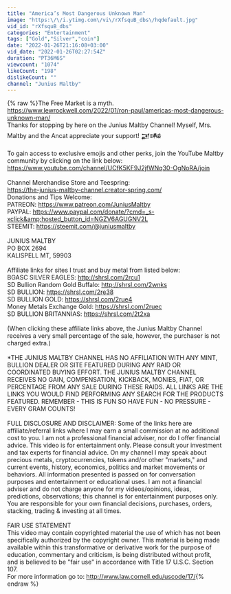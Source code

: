 ```yaml
---
title: "America’s Most Dangerous Unknown Man"
image: "https:\/\/i.ytimg.com\/vi\/rXfsquB_dbs\/hqdefault.jpg"
vid_id: "rXfsquB_dbs"
categories: "Entertainment"
tags: ["Gold","Silver","coin"]
date: "2022-01-26T21:16:08+03:00"
vid_date: "2022-01-26T02:27:54Z"
duration: "PT36M6S"
viewcount: "1074"
likeCount: "198"
dislikeCount: ""
channel: "Junius Maltby"
---
```

{% raw %}The Free Market is a myth. <br /><a rel="nofollow" target="blank" href="https://www.lewrockwell.com/2022/01/ron-paul/americas-most-dangerous-unknown-man/">https://www.lewrockwell.com/2022/01/ron-paul/americas-most-dangerous-unknown-man/</a><br />Thanks for stopping by here on the Junius Maltby Channel! Myself, Mrs. Maltby and the Ancat appreciate your support! 𒂼𒄄<br /><br />To gain access to exclusive emojis and other perks, join the YouTube Maltby community by clicking on the link below:<br /><a rel="nofollow" target="blank" href="https://www.youtube.com/channel/UCfK5KF9J2jfWNq30-OgNoRA/join">https://www.youtube.com/channel/UCfK5KF9J2jfWNq30-OgNoRA/join</a><br /><br />Channel Merchandise Store and Teespring:<br /><a rel="nofollow" target="blank" href="https://the-junius-maltby-channel.creator-spring.com/">https://the-junius-maltby-channel.creator-spring.com/</a><br />Donations and Tips Welcome:<br />PATREON: <a rel="nofollow" target="blank" href="https://www.patreon.com/JuniusMaltby">https://www.patreon.com/JuniusMaltby</a><br />PAYPAL: <a rel="nofollow" target="blank" href="https://www.paypal.com/donate/?cmd=_s-xclick&amp;hosted_button_id=NGZV6AGUGNV2L">https://www.paypal.com/donate/?cmd=_s-xclick&amp;hosted_button_id=NGZV6AGUGNV2L</a><br />STEEMIT: <a rel="nofollow" target="blank" href="https://steemit.com/@juniusmaltby">https://steemit.com/@juniusmaltby</a><br /><br />JUNIUS MALTBY <br />PO BOX 2694 <br />KALISPELL MT, 59903<br /><br />Affiliate links for sites I trust and buy metal from listed below: <br />BGASC SILVER EAGLES:  <a rel="nofollow" target="blank" href="http://shrsl.com/2rcu1">http://shrsl.com/2rcu1</a><br />SD Bullion Random Gold Buffalo: <a rel="nofollow" target="blank" href="http://shrsl.com/2wnks">http://shrsl.com/2wnks</a> <br />SD BULLION: <a rel="nofollow" target="blank" href="https://shrsl.com/2re38">https://shrsl.com/2re38</a> <br />SD BULLION GOLD: <a rel="nofollow" target="blank" href="https://shrsl.com/2rue4">https://shrsl.com/2rue4</a> <br />Money Metals Exchange Gold: <a rel="nofollow" target="blank" href="https://shrsl.com/2ruec">https://shrsl.com/2ruec</a> <br />SD BULLION BRITANNIAS: <a rel="nofollow" target="blank" href="https://shrsl.com/2t2xa">https://shrsl.com/2t2xa</a> <br /><br />(When clicking these affiliate links above, the Junius Maltby Channel receives a very small percentage of the sale, however, the purchaser is not charged extra.)<br /><br />*THE JUNIUS MALTBY CHANNEL HAS NO  AFFILIATION WITH ANY MINT, BULLION DEALER OR SITE FEATURED DURING ANY RAID OR COORDINATED BUYING EFFORT.  THE JUNIUS MALTBY CHANNEL RECEIVES NO GAIN, COMPENSATION, KICKBACK, MONIES, FIAT, OR PERCENTAGE FROM ANY SALE DURING THESE RAIDS.  ALL LINKS ARE THE LINKS YOU WOULD FIND PERFORMING ANY SEARCH FOR THE PRODUCTS FEATURED.  REMEMBER - THIS IS FUN SO HAVE FUN - NO PRESSURE - EVERY GRAM COUNTS!<br /><br />FULL DISCLOSURE AND DISCLAIMER: Some of the links here are affiliate/referral links where I may earn a small commission at no additional cost to you. I am not a professional financial adviser, nor do I offer financial advice. This video is for entertainment only. Please consult your investment and tax experts for financial advice. On my channel I may speak about precious metals, cryptocurrencies, tokens and/or other &quot;markets,&quot; and current events, history, economics, politics and market movements or behaviors. All information presented is passed on for conversation purposes and entertainment or educational uses. I am not a financial adviser and do not charge anyone for my videos/opinions, ideas, predictions, observations; this channel is for entertainment purposes only. You are responsible for your own financial decisions, purchases, orders, stacking, trading &amp; investing at all times. <br /><br />FAIR USE STATEMENT<br />This video may contain copyrighted material the use of which has not been specifically authorized by the copyright owner. This material is being made available within this transformative or derivative work for the purpose of education, commentary and criticism, is being distributed without profit, and is believed to be &quot;fair use&quot; in accordance with Title 17 U.S.C. Section 107.<br />For more information go to: <a rel="nofollow" target="blank" href="http://www.law.cornell.edu/uscode/17/">http://www.law.cornell.edu/uscode/17/</a>{% endraw %}
